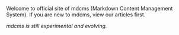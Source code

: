 Welcome to official site of mdcms (Markdown Content Management System). If you are new to mdcms, view our articles first.

*mdcms is still experimental and evolving.*

<!-- Separator. -->
<div style="padding-top: 25pt;"></div>

<pre class="install-on-windows" style="display: none;"><code class="shell">> choco install php --version=7.4.28
> choco install composer
> choco install nodejs --version=16.14.0
> choco install rsync
> choco install sed
</code></pre>

<pre class="run-on-windows" style="display: none;"><code class="shell">> git clone https://github.com/cwchentw/mdcms.git mysite
> cd mysite
> .\tools\bin\serve.bat
</code></pre>

<pre class="run-on-windows" style="display: none;"><code class="shell">> git remote set-url origin https://example.com/user/mysite.git
> .\tools\bin\migrate.bat
> git add .
> git commit -m "Migrate to a new site"
> git push -u origin master
</code></pre>

<pre class="install-on-macos" style="display: none;"><code class="shell">$ brew install php@7.4
$ brew install composer
$ brew install node@16
</code></pre>

<pre id="run-on-macos" style="display: none;"><code class="shell">$ git clone https://github.com/cwchentw/mdcms.git mysite
$ cd mysite
$ ./tools/bin/serve
</code></pre>

<pre class="install-on-ubuntu" style="display: none;"><code class="shell">$ sudo apt install php php-xml php-mbstring php-zip unzip
</code></pre>

<pre class="install-on-ubuntu" style="display: none;"><code class="shell">$ curl -o composer-setup.php https://getcomposer.org/installer
$ php composer-setup.php --install-dir=$HOME/bin --filename=composer
</code></pre>

<p class="install-on-ubuntu" style="display: none;">Install <a href="https://github.com/nvm-sh/nvm"><code>nvm</code></a></p>

<pre class="install-on-ubuntu" style="display: none;"><code class="shell">$ nvm install 16.14.0
$ nvm use 16.14.0
</code></pre>

<pre id="run-on-ubuntu" style="display: none;"><code class="shell">$ git clone https://github.com/cwchentw/mdcms.git mysite
$ cd mysite
$ ./tools/bin/serve
</code></pre>

<pre id="run-on-unix" style="display: none;"><code class="shell">$ git remote set-url origin https://example.com/user/mysite.git
$ ./tools/bin/migrate
$ git add .
$ git commit -m "Migrate to a new site"
$ git push -u origin master
</code></pre>

<script>
(function () {
    function isWindows () {
        return window.navigator.userAgent.indexOf("Windows") !== -1;
    }

    function isMacOS () {
        return window.navigator.userAgent.indexOf("Mac") !== -1;
    }

    if (isWindows()) {
        var installOnWindows = document.getElementsByClassName("install-on-windows");
        for (var i = 0; i < installOnWindows.length; ++i) {
            installOnWindows[i].style.display = "inherit";
        }

        var runOnWindows = document.getElementsByClassName("run-on-windows");
        for (var i = 0; i < runOnWindows.length; ++i) {
            runOnWindows[i].style.display = "inherit";
        }
    }
    else if (isMacOS()) {
        var installOnMacOS = document.getElementsByClassName("install-on-macos");
        for (var i = 0; i < installOnMacOS.length; ++i) {
            installOnMacOS[i].style.display = "inherit";
        }

        document.getElementById("run-on-macos").style.display = "inherit";
        document.getElementById("run-on-unix").style.display = "inherit";
    }
    else {
        var installOnUbuntu = document.getElementsByClassName("install-on-ubuntu");
        for (var i = 0; i < installOnUbuntu.length; ++i) {
            installOnUbuntu[i].style.display = "inherit";
        }

        document.getElementById("run-on-ubuntu").style.display = "inherit";
        document.getElementById("run-on-unix").style.display = "inherit";
    }
})();
</script>
